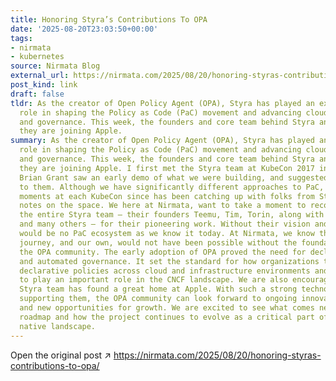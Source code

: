 ```yaml
---
title: Honoring Styra’s Contributions To OPA
date: '2025-08-20T23:03:50+00:00'
tags:
- nirmata
- kubernetes
source: Nirmata Blog
external_url: https://nirmata.com/2025/08/20/honoring-styras-contributions-to-opa/
post_kind: link
draft: false
tldr: As the creator of Open Policy Agent (OPA), Styra has played an extraordinary
  role in shaping the Policy as Code (PaC) movement and advancing cloud-native security
  and governance. This week, the founders and core team behind Styra announced that
  they are joining Apple.
summary: As the creator of Open Policy Agent (OPA), Styra has played an extraordinary
  role in shaping the Policy as Code (PaC) movement and advancing cloud-native security
  and governance. This week, the founders and core team behind Styra announced that
  they are joining Apple. I first met the Styra team at KubeCon 2017 in Austin, when
  Brian Grant saw an early demo of what we were building, and suggested that I talk
  to them. Although we have significantly different approaches to PaC, one of my favorite
  moments at each KubeCon since has been catching up with folks from Styra and exchanging
  notes on the space. We here at Nirmata, want to take a moment to recognize and thank
  the entire Styra team – their founders Teemu, Tim, Torin, along with Anders, Charlie
  and many others – for their pioneering work. Without their vision and drive, there
  would be no PaC ecosystem as we know it today. At Nirmata, we know that Kyverno’s
  journey, and our own, would not have been possible without the foundation laid by
  the OPA community. The early adoption of OPA proved the need for declarative policies
  and automated governance. It set the standard for how organizations think about
  declarative policies across cloud and infrastructure environments and it will continue
  to play an important role in the CNCF landscape. We are also encouraged that the
  Styra team has found a great home at Apple. With such a strong technology leader
  supporting them, the OPA community can look forward to ongoing innovation, stability,
  and new opportunities for growth. We are excited to see what comes next in the OPA
  roadmap and how the project continues to evolve as a critical part of the cloud
  native landscape.
---
```

Open the original post ↗ https://nirmata.com/2025/08/20/honoring-styras-contributions-to-opa/
